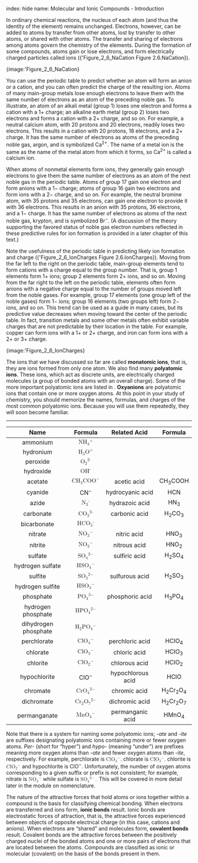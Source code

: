 index: hide
name: Molecular and Ionic Compounds - Introduction

In ordinary chemical reactions, the nucleus of each atom (and thus the identity of the element) remains unchanged. Electrons, however, can be added to atoms by transfer from other atoms, lost by transfer to other atoms, or shared with other atoms. The transfer and sharing of electrons among atoms govern the chemistry of the elements. During the formation of some compounds, atoms gain or lose electrons, and form electrically charged particles called ions ({'Figure_2_6_NaCation Figure 2.6.NaCation}).


{image:'Figure_2_6_NaCation}
        

You can use the periodic table to predict whether an atom will form an anion or a cation, and you can often predict the charge of the resulting ion. Atoms of many main-group metals lose enough electrons to leave them with the same number of electrons as an atom of the preceding noble gas. To illustrate, an atom of an alkali metal (group 1) loses one electron and forms a cation with a 1+ charge; an alkaline earth metal (group 2) loses two electrons and forms a cation with a 2+ charge, and so on. For example, a neutral calcium atom, with 20 protons and 20 electrons, readily loses two electrons. This results in a cation with 20 protons, 18 electrons, and a 2+ charge. It has the same number of electrons as atoms of the preceding noble gas, argon, and is symbolized Ca<sup>2+</sup>. The name of a metal ion is the same as the name of the metal atom from which it forms, so Ca<sup>2+</sup> is called a calcium ion.

When atoms of nonmetal elements form ions, they generally gain enough electrons to give them the same number of electrons as an atom of the next noble gas in the periodic table. Atoms of group 17 gain one electron and form anions with a 1− charge; atoms of group 16 gain two electrons and form ions with a 2− charge, and so on. For example, the neutral bromine atom, with 35 protons and 35 electrons, can gain one electron to provide it with 36 electrons. This results in an anion with 35 protons, 36 electrons, and a 1− charge. It has the same number of electrons as atoms of the next noble gas, krypton, and is symbolized Br<sup>−</sup>. (A discussion of the theory supporting the favored status of noble gas electron numbers reflected in these predictive rules for ion formation is provided in a later chapter of this text.)

Note the usefulness of the periodic table in predicting likely ion formation and charge ({'Figure_2_6_IonCharges Figure 2.6.IonCharges}). Moving from the far left to the right on the periodic table, main-group elements tend to form cations with a charge equal to the group number. That is, group 1 elements form 1+ ions; group 2 elements form 2+ ions, and so on. Moving from the far right to the left on the periodic table, elements often form anions with a negative charge equal to the number of groups moved left from the noble gases. For example, group 17 elements (one group left of the noble gases) form 1− ions; group 16 elements (two groups left) form 2− ions, and so on. This trend can be used as a guide in many cases, but its predictive value decreases when moving toward the center of the periodic table. In fact, transition metals and some other metals often exhibit variable charges that are not predictable by their location in the table. For example, copper can form ions with a 1+ or 2+ charge, and iron can form ions with a 2+ or 3+ charge.


{image:'Figure_2_6_IonCharges}
        

The ions that we have discussed so far are called  **monatomic ions**, that is, they are ions formed from only one atom. We also find many  **polyatomic ions**. These ions, which act as discrete units, are electrically charged molecules (a group of bonded atoms with an overall charge). Some of the more important polyatomic ions are listed in .  **Oxyanions** are polyatomic ions that contain one or more oxygen atoms. At this point in your study of chemistry, you should memorize the names, formulas, and charges of the most common polyatomic ions. Because you will use them repeatedly, they will soon become familiar.


****

| Name | Formula | Related Acid | Formula |
|:-:|:-:|:-:|:-:|
| ammonium | <math xmlns:data="http://www.w3.org/TR/html5/dom.html#custom-data-attribute" xmlns:q="http://cnx.rice.edu/qml/1.0" xmlns:m="http://www.w3.org/1998/Math/MathML" xmlns:bib="http://bibtexml.sf.net/" xmlns:md="http://cnx.rice.edu/mdml" xmlns="http://cnx.rice.edu/cnxml"><mrow><msub><mrow><mtext>NH</mtext></mrow><mn>4</mn></msub><msup><mrow/><mo>+</mo></msup></mrow></math> |  |  |
| hydronium | <math xmlns:data="http://www.w3.org/TR/html5/dom.html#custom-data-attribute" xmlns:q="http://cnx.rice.edu/qml/1.0" xmlns:m="http://www.w3.org/1998/Math/MathML" xmlns:bib="http://bibtexml.sf.net/" xmlns:md="http://cnx.rice.edu/mdml" xmlns="http://cnx.rice.edu/cnxml"><mrow><msub><mrow><mtext>H</mtext></mrow><mn>3</mn></msub><msup><mtext>O</mtext><mo>+</mo></msup></mrow></math> |  |  |
| peroxide | <math xmlns:data="http://www.w3.org/TR/html5/dom.html#custom-data-attribute" xmlns:q="http://cnx.rice.edu/qml/1.0" xmlns:m="http://www.w3.org/1998/Math/MathML" xmlns:bib="http://bibtexml.sf.net/" xmlns:md="http://cnx.rice.edu/mdml" xmlns="http://cnx.rice.edu/cnxml"><mrow><msub><mrow><mtext>O</mtext></mrow><mn>2</mn></msub><msup><mrow/><mo>2-</mo></msup></mrow></math> |  |  |
| hydroxide | <math xmlns:data="http://www.w3.org/TR/html5/dom.html#custom-data-attribute" xmlns:q="http://cnx.rice.edu/qml/1.0" xmlns:m="http://www.w3.org/1998/Math/MathML" xmlns:bib="http://bibtexml.sf.net/" xmlns:md="http://cnx.rice.edu/mdml" xmlns="http://cnx.rice.edu/cnxml"><mrow><msup><mtext>OH</mtext><mo>-</mo></msup></mrow></math> |  |  |
| acetate | <math xmlns:data="http://www.w3.org/TR/html5/dom.html#custom-data-attribute" xmlns:q="http://cnx.rice.edu/qml/1.0" xmlns:m="http://www.w3.org/1998/Math/MathML" xmlns:bib="http://bibtexml.sf.net/" xmlns:md="http://cnx.rice.edu/mdml" xmlns="http://cnx.rice.edu/cnxml"><mrow><msub><mtext>CH</mtext><mn>3</mn></msub><msup><mtext>COO</mtext><mn>−</mn></msup></mrow></math> | acetic acid | CH<sub>3</sub>COOH |
| cyanide | CN<sup>−</sup> | hydrocyanic acid | HCN |
| azide | <math xmlns:data="http://www.w3.org/TR/html5/dom.html#custom-data-attribute" xmlns:q="http://cnx.rice.edu/qml/1.0" xmlns:m="http://www.w3.org/1998/Math/MathML" xmlns:bib="http://bibtexml.sf.net/" xmlns:md="http://cnx.rice.edu/mdml" xmlns="http://cnx.rice.edu/cnxml"><mrow><msub><mtext>N</mtext><mn>3</mn></msub><msup><mrow/><mo>-</mo></msup></mrow></math> | hydrazoic acid | HN<sub>3</sub> |
| carbonate | <math xmlns:data="http://www.w3.org/TR/html5/dom.html#custom-data-attribute" xmlns:q="http://cnx.rice.edu/qml/1.0" xmlns:m="http://www.w3.org/1998/Math/MathML" xmlns:bib="http://bibtexml.sf.net/" xmlns:md="http://cnx.rice.edu/mdml" xmlns="http://cnx.rice.edu/cnxml"><mrow><msub><mtext>CO</mtext><mn>3</mn></msub><msup><mrow/><mo>2-</mo></msup></mrow></math> | carbonic acid | H<sub>2</sub>CO<sub>3</sub> |
| bicarbonate | <math xmlns:data="http://www.w3.org/TR/html5/dom.html#custom-data-attribute" xmlns:q="http://cnx.rice.edu/qml/1.0" xmlns:m="http://www.w3.org/1998/Math/MathML" xmlns:bib="http://bibtexml.sf.net/" xmlns:md="http://cnx.rice.edu/mdml" xmlns="http://cnx.rice.edu/cnxml"><mrow><msub><mtext>HCO</mtext><mn>3</mn></msub><msup><mrow/><mo>-</mo></msup></mrow></math> |  |  |
| nitrate | <math xmlns:data="http://www.w3.org/TR/html5/dom.html#custom-data-attribute" xmlns:q="http://cnx.rice.edu/qml/1.0" xmlns:m="http://www.w3.org/1998/Math/MathML" xmlns:bib="http://bibtexml.sf.net/" xmlns:md="http://cnx.rice.edu/mdml" xmlns="http://cnx.rice.edu/cnxml"><mrow><msub><mrow><mtext>NO</mtext></mrow><mn>3</mn></msub><msup><mrow/><mo>−</mo></msup></mrow></math> | nitric acid | HNO<sub>3</sub> |
| nitrite | <math xmlns:data="http://www.w3.org/TR/html5/dom.html#custom-data-attribute" xmlns:q="http://cnx.rice.edu/qml/1.0" xmlns:m="http://www.w3.org/1998/Math/MathML" xmlns:bib="http://bibtexml.sf.net/" xmlns:md="http://cnx.rice.edu/mdml" xmlns="http://cnx.rice.edu/cnxml"><mrow><msub><mrow><mtext>NO</mtext></mrow><mn>2</mn></msub><msup><mrow/><mo>−</mo></msup></mrow></math> | nitrous acid | HNO<sub>2</sub> |
| sulfate | <math xmlns:data="http://www.w3.org/TR/html5/dom.html#custom-data-attribute" xmlns:q="http://cnx.rice.edu/qml/1.0" xmlns:m="http://www.w3.org/1998/Math/MathML" xmlns:bib="http://bibtexml.sf.net/" xmlns:md="http://cnx.rice.edu/mdml" xmlns="http://cnx.rice.edu/cnxml"><mrow><msub><mrow><mtext>SO</mtext></mrow><mn>4</mn></msub><msup><mrow/><mo>2−</mo></msup></mrow></math> | sulfiric acid | H<sub>2</sub>SO<sub>4</sub> |
| hydrogen sulfate | <math xmlns:data="http://www.w3.org/TR/html5/dom.html#custom-data-attribute" xmlns:q="http://cnx.rice.edu/qml/1.0" xmlns:m="http://www.w3.org/1998/Math/MathML" xmlns:bib="http://bibtexml.sf.net/" xmlns:md="http://cnx.rice.edu/mdml" xmlns="http://cnx.rice.edu/cnxml"><mrow><msub><mrow><mtext>HSO</mtext></mrow><mn>4</mn></msub><msup><mrow/><mo>−</mo></msup></mrow></math> |  |  |
| sulfite | <math xmlns:data="http://www.w3.org/TR/html5/dom.html#custom-data-attribute" xmlns:q="http://cnx.rice.edu/qml/1.0" xmlns:m="http://www.w3.org/1998/Math/MathML" xmlns:bib="http://bibtexml.sf.net/" xmlns:md="http://cnx.rice.edu/mdml" xmlns="http://cnx.rice.edu/cnxml"><mrow><msub><mrow><mtext>SO</mtext></mrow><mn>3</mn></msub><msup><mrow/><mo>2−</mo></msup></mrow></math> | sulfurous acid | H<sub>2</sub>SO<sub>3</sub> |
| hydrogen sulfite | <math xmlns:data="http://www.w3.org/TR/html5/dom.html#custom-data-attribute" xmlns:q="http://cnx.rice.edu/qml/1.0" xmlns:m="http://www.w3.org/1998/Math/MathML" xmlns:bib="http://bibtexml.sf.net/" xmlns:md="http://cnx.rice.edu/mdml" xmlns="http://cnx.rice.edu/cnxml"><mrow><msub><mrow><mtext>HSO</mtext></mrow><mn>3</mn></msub><msup><mrow/><mo>−</mo></msup></mrow></math> |  |  |
| phosphate | <math xmlns:data="http://www.w3.org/TR/html5/dom.html#custom-data-attribute" xmlns:q="http://cnx.rice.edu/qml/1.0" xmlns:m="http://www.w3.org/1998/Math/MathML" xmlns:bib="http://bibtexml.sf.net/" xmlns:md="http://cnx.rice.edu/mdml" xmlns="http://cnx.rice.edu/cnxml"><mrow><msub><mrow><mtext>PO</mtext></mrow><mn>4</mn></msub><msup><mrow/><mrow><mn>3−</mn></mrow></msup></mrow></math> | phosphoric acid | H<sub>3</sub>PO<sub>4</sub> |
| hydrogen phosphate | <math xmlns:data="http://www.w3.org/TR/html5/dom.html#custom-data-attribute" xmlns:q="http://cnx.rice.edu/qml/1.0" xmlns:m="http://www.w3.org/1998/Math/MathML" xmlns:bib="http://bibtexml.sf.net/" xmlns:md="http://cnx.rice.edu/mdml" xmlns="http://cnx.rice.edu/cnxml"><mrow><msub><mrow><mtext>HPO</mtext></mrow><mn>4</mn></msub><msup><mrow/><mrow><mn>2−</mn></mrow></msup></mrow></math>  |  |  |
| dihydrogen phosphate | <math xmlns:data="http://www.w3.org/TR/html5/dom.html#custom-data-attribute" xmlns:q="http://cnx.rice.edu/qml/1.0" xmlns:m="http://www.w3.org/1998/Math/MathML" xmlns:bib="http://bibtexml.sf.net/" xmlns:md="http://cnx.rice.edu/mdml" xmlns="http://cnx.rice.edu/cnxml"><mrow><msub><mtext>H</mtext><mn>2</mn></msub><msub><mrow><mtext>PO</mtext></mrow><mn>4</mn></msub><msup><mrow/><mo>−</mo></msup></mrow></math> |  |  |
| perchlorate | <math xmlns:data="http://www.w3.org/TR/html5/dom.html#custom-data-attribute" xmlns:q="http://cnx.rice.edu/qml/1.0" xmlns:m="http://www.w3.org/1998/Math/MathML" xmlns:bib="http://bibtexml.sf.net/" xmlns:md="http://cnx.rice.edu/mdml" xmlns="http://cnx.rice.edu/cnxml"><mrow><msub><mrow><mtext>ClO</mtext></mrow><mn>4</mn></msub><msup><mrow/><mo>−</mo></msup></mrow></math> | perchloric acid | HClO<sub>4</sub> |
| chlorate | <math xmlns:data="http://www.w3.org/TR/html5/dom.html#custom-data-attribute" xmlns:q="http://cnx.rice.edu/qml/1.0" xmlns:m="http://www.w3.org/1998/Math/MathML" xmlns:bib="http://bibtexml.sf.net/" xmlns:md="http://cnx.rice.edu/mdml" xmlns="http://cnx.rice.edu/cnxml"><mrow><msub><mrow><mtext>ClO</mtext></mrow><mn>3</mn></msub><msup><mrow/><mo>−</mo></msup></mrow></math>  | chloric acid | HClO<sub>3</sub> |
| chlorite | <math xmlns:data="http://www.w3.org/TR/html5/dom.html#custom-data-attribute" xmlns:q="http://cnx.rice.edu/qml/1.0" xmlns:m="http://www.w3.org/1998/Math/MathML" xmlns:bib="http://bibtexml.sf.net/" xmlns:md="http://cnx.rice.edu/mdml" xmlns="http://cnx.rice.edu/cnxml"><mrow><msub><mrow><mtext>ClO</mtext></mrow><mn>2</mn></msub><msup><mrow/><mo>−</mo></msup></mrow></math>  | chlorous acid | HClO<sub>2</sub> |
| hypochlorite | ClO<sup>−</sup> | hypochlorous acid | HClO |
| chromate | <math xmlns:data="http://www.w3.org/TR/html5/dom.html#custom-data-attribute" xmlns:q="http://cnx.rice.edu/qml/1.0" xmlns:m="http://www.w3.org/1998/Math/MathML" xmlns:bib="http://bibtexml.sf.net/" xmlns:md="http://cnx.rice.edu/mdml" xmlns="http://cnx.rice.edu/cnxml"><mrow><msub><mrow><mtext>CrO</mtext></mrow><mn>4</mn></msub><msup><mrow/><mo>2−</mo></msup></mrow></math>  | chromic acid | H<sub>2</sub>Cr<sub>2</sub>O<sub>4</sub> |
| dichromate | <math xmlns:data="http://www.w3.org/TR/html5/dom.html#custom-data-attribute" xmlns:q="http://cnx.rice.edu/qml/1.0" xmlns:m="http://www.w3.org/1998/Math/MathML" xmlns:bib="http://bibtexml.sf.net/" xmlns:md="http://cnx.rice.edu/mdml" xmlns="http://cnx.rice.edu/cnxml"><mrow><msub><mrow><mtext>Cr</mtext></mrow><mn>2</mn></msub><msub><mrow><mtext>O</mtext></mrow><mn>7</mn></msub><msup><mrow/><mo>2−</mo></msup></mrow></math>  | dichromic acid | H<sub>2</sub>Cr<sub>2</sub>O<sub>7</sub> |
| permanganate | <math xmlns:data="http://www.w3.org/TR/html5/dom.html#custom-data-attribute" xmlns:q="http://cnx.rice.edu/qml/1.0" xmlns:m="http://www.w3.org/1998/Math/MathML" xmlns:bib="http://bibtexml.sf.net/" xmlns:md="http://cnx.rice.edu/mdml" xmlns="http://cnx.rice.edu/cnxml"><mrow><msub><mrow><mtext>MnO</mtext></mrow><mn>4</mn></msub><msup><mrow/><mo>−</mo></msup></mrow></math>  | permanganic acid | HMnO<sub>4</sub> |
    

Note that there is a system for naming some polyatomic ions;  *-ate* and  *-ite* are suffixes designating polyatomic ions containing more or fewer oxygen atoms.  *Per-* (short for “hyper”) and  *hypo-* (meaning “under”) are prefixes meaning more oxygen atoms than  *-ate* and fewer oxygen atoms than  *-ite*, respectively. For example, perchlorate is <math xmlns:data="http://www.w3.org/TR/html5/dom.html#custom-data-attribute" xmlns:q="http://cnx.rice.edu/qml/1.0" xmlns:m="http://www.w3.org/1998/Math/MathML" xmlns:bib="http://bibtexml.sf.net/" xmlns:md="http://cnx.rice.edu/mdml" xmlns="http://cnx.rice.edu/cnxml"><mrow><msub><mrow><mtext>ClO</mtext></mrow><mn>4</mn></msub><msup><mrow/><mo>−</mo></msup><mtext>,</mtext></mrow></math> chlorate is <math xmlns:data="http://www.w3.org/TR/html5/dom.html#custom-data-attribute" xmlns:q="http://cnx.rice.edu/qml/1.0" xmlns:m="http://www.w3.org/1998/Math/MathML" xmlns:bib="http://bibtexml.sf.net/" xmlns:md="http://cnx.rice.edu/mdml" xmlns="http://cnx.rice.edu/cnxml"><mrow><msub><mrow><mtext>ClO</mtext></mrow><mn>3</mn></msub><msup><mrow/><mo>−</mo></msup><mtext>,</mtext></mrow></math> chlorite is <math xmlns:data="http://www.w3.org/TR/html5/dom.html#custom-data-attribute" xmlns:q="http://cnx.rice.edu/qml/1.0" xmlns:m="http://www.w3.org/1998/Math/MathML" xmlns:bib="http://bibtexml.sf.net/" xmlns:md="http://cnx.rice.edu/mdml" xmlns="http://cnx.rice.edu/cnxml"><mrow><msub><mrow><mtext>ClO</mtext></mrow><mn>2</mn></msub><msup><mrow/><mo>−</mo></msup></mrow></math> and hypochlorite is ClO<sup>−</sup>. Unfortunately, the number of oxygen atoms corresponding to a given suffix or prefix is not consistent; for example, nitrate is <math xmlns:data="http://www.w3.org/TR/html5/dom.html#custom-data-attribute" xmlns:q="http://cnx.rice.edu/qml/1.0" xmlns:m="http://www.w3.org/1998/Math/MathML" xmlns:bib="http://bibtexml.sf.net/" xmlns:md="http://cnx.rice.edu/mdml" xmlns="http://cnx.rice.edu/cnxml"><mrow><msub><mrow><mtext>NO</mtext></mrow><mn>3</mn></msub><msup><mrow/><mo>−</mo></msup></mrow></math> while sulfate is <math xmlns:data="http://www.w3.org/TR/html5/dom.html#custom-data-attribute" xmlns:q="http://cnx.rice.edu/qml/1.0" xmlns:m="http://www.w3.org/1998/Math/MathML" xmlns:bib="http://bibtexml.sf.net/" xmlns:md="http://cnx.rice.edu/mdml" xmlns="http://cnx.rice.edu/cnxml"><mrow><msub><mrow><mtext>SO</mtext></mrow><mn>4</mn></msub><msup><mrow/><mrow><mn>2−</mn></mrow></msup><mo>.</mo></mrow></math> This will be covered in more detail later in the module on nomenclature.

The nature of the attractive forces that hold atoms or ions together within a compound is the basis for classifying chemical bonding. When electrons are transferred and ions form,  **ionic bonds** result. Ionic bonds are electrostatic forces of attraction, that is, the attractive forces experienced between objects of opposite electrical charge (in this case, cations and anions). When electrons are “shared” and molecules form,  **covalent bonds** result. Covalent bonds are the attractive forces between the positively charged nuclei of the bonded atoms and one or more pairs of electrons that are located between the atoms. Compounds are classified as ionic or molecular (covalent) on the basis of the bonds present in them.
